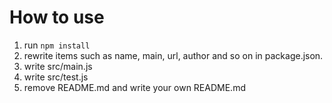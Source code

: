 # How to use

1. run `npm install`
1. rewrite items such as name, main, url, author and so on in package.json.
1. write src/main.js
1. write src/test.js
1. remove README.md and write your own README.md
